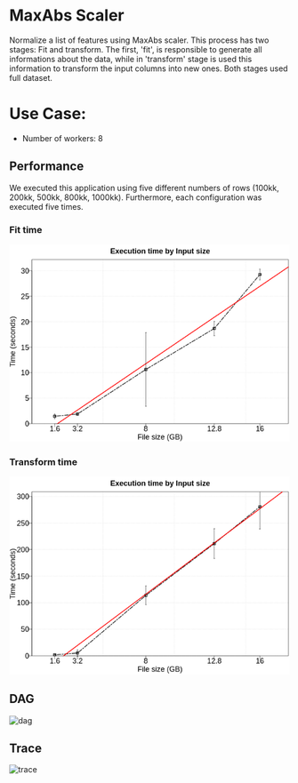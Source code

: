 # MaxAbs Scaler

Normalize a list of features using MaxAbs scaler. This process has two stages: Fit and transform.  The first, 'fit', is responsible to generate all informations about the data, while in 'transform' stage is used this information to transform the input columns into new ones. Both stages used full dataset.


# Use Case:

 - Number of workers: 8




## Performance

We executed this application using five different numbers of rows (100kk, 200kk, 500kk, 800kk, 1000kk). Furthermore, each configuration was executed five times. 

### Fit time 

![time_per_size](./time_per_size_fit.png)


### Transform time


![time_per_size](./time_per_size_transform.png)


## DAG

![dag](./dag.png)


## Trace

![trace](./trace.png)


